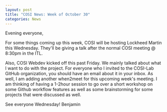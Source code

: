 ```yaml
---
layout: post
title: "COSI News: Week of October 30"
categories: News
---
```


Evening everyone,

For some things coming up this week, COSI will be hosting Lockheed Martin this Wednesday. They'll be giving a
talk after the normal COSI meeting @ 8:30pm in the ITL.

Also, COSI Webdev kicked off this past Friday. We mainly talked about what I want to do with the project. For
everyone who I invited to the COSI-Lab GitHub organization, you should have an email about it in your inbox.
As well, I am adding another when2meet for this upcoming week's meeting.
I am thinking of having a 1-2hour session to go over a short workshop on some Github workflow features as well as
some brainstorming for some projects that were discussed as well.

See everyone Wednesday!
Benjamin